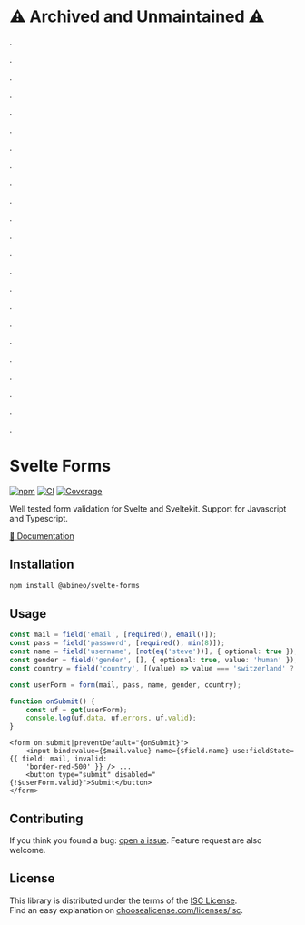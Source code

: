 # ⚠️ Archived and Unmaintained ⚠️

.


.


.


.


.


.


.


.


.


.


.


.


.


.


.


.


.


.


.


.


.


.


.


# Svelte Forms

[![npm](https://img.shields.io/npm/v/@abineo/svelte-forms)](https://www.npmjs.com/package/@abineo/svelte-forms)
[![CI](https://github.com/abineo-ag/svelte-forms/actions/workflows/ci.yml/badge.svg)](https://github.com/abineo-ag/svelte-forms/actions/workflows/ci.yml)
[![Coverage](https://img.shields.io/badge/Coverage-94.68%25-success)](https://github.com/abineo-ag/svelte-forms/actions/workflows/coverage.yml)

Well tested form validation for Svelte and Sveltekit. Support for Javascript and Typescript.

[📖 Documentation](https://github.com/abineo-ag/svelte-forms/blob/main/DOCS.md)

## Installation

```sh
npm install @abineo/svelte-forms
```

## Usage

```ts
const mail = field('email', [required(), email()]);
const pass = field('password', [required(), min(8)]);
const name = field('username', [not(eq('steve'))], { optional: true });
const gender = field('gender', [], { optional: true, value: 'human' });
const country = field('country', [(value) => value === 'switzerland' ? err('too rich!' : ok())]);

const userForm = form(mail, pass, name, gender, country);

function onSubmit() {
    const uf = get(userForm);
    console.log(uf.data, uf.errors, uf.valid);
}
```

```svelte
<form on:submit|preventDefault="{onSubmit}">
	<input bind:value={$mail.value} name={$field.name} use:fieldState={{ field: mail, invalid:
	'border-red-500' }} /> ...
	<button type="submit" disabled="{!$userForm.valid}">Submit</button>
</form>
```

## Contributing

If you think you found a bug: [open a issue](https://github.com/abineo-ag/svelte-forms/issues).
Feature request are also welcome.

## License

This library is distributed under the terms of the [ISC License](https://github.com/abineo-ag/svelte-forms/blob/main/LICENSE).  
Find an easy explanation on [choosealicense.com/licenses/isc](https://choosealicense.com/licenses/isc/).
